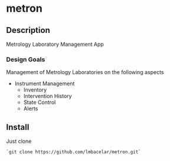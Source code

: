 # metron

## Description
Metrology Laboratory Management App


### Design Goals
Management of Metrology Laboratories on the following aspects

* Instrument Management
  * Inventory
  * Intervention History
  * State Control
  * Alerts


## Install
Just clone

    `git clone https://github.com/lmbacelar/metron.git`
